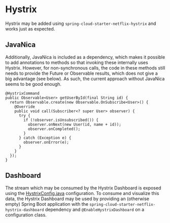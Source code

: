 # Hystrix
Hystrix may be added using `spring-cloud-starter-netflix-hystrix` and works just as expected.

## JavaNica
Additionally, JavaNica is included as a dependency, which makes it possible to add annotations to methods so that invoking these internally uses Hystrix.
However, for non-synchronous calls, the code in these methods still needs to provide the Future or Observable results, which does not give a big advantage (see below).
As such, the current approach without JavaNica seems to be good enough.

```
@HystrixCommand
public Observable<User> getUserById(final String id) {
  return Observable.create(new Observable.OnSubscribe<User>() {
    @Override
    public void call(Subscriber<? super User> observer) {
      try {
        if (!observer.isUnsubscribed()) {
          observer.onNext(new User(id, name + id));
          observer.onCompleted();
        }
      } catch (Exception e) {
        observer.onError(e);
      }
    }
  });
}
```

## Dashboard
The stream which may be consumed by the Hystrix Dashboard is exposed using the [HystrixConfig.java](../src/main/java/com/sap/bulletinboard/ads/config/HystrixConfig.java) configuration.
To consume and visualize this data, the Hystrix Dashboard may be used by providing an (otherwise empty) Spring Boot application with the `spring-cloud-starter-netflix-hystrix-dashboard` dependency and `@EnableHystrixDashboard` on a configuration class.

